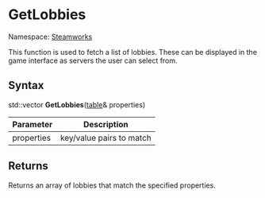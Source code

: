 # GetLobbies

Namespace: [Steamworks](Steamworks.md)

This function is used to fetch a list of lobbies. These can be displayed in the game interface as servers the user can select from.

## Syntax

std::vector<uint64> **GetLobbies**([table](table)& properties)

| Parameter | Description |
|---|---|
| properties | key/value pairs to match |

## Returns

Returns an array of lobbies that match the specified properties.
